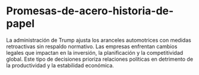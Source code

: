 # Promesas-de-acero-historia-de-papel
La administración de Trump ajusta los aranceles automotrices con medidas retroactivas sin respaldo normativo.
Las empresas enfrentan cambios legales que impactan en la inversión, la planificación y la competitividad global.
Este tipo de decisiones prioriza relaciones políticas en detrimento de la productividad y la estabilidad económica.
